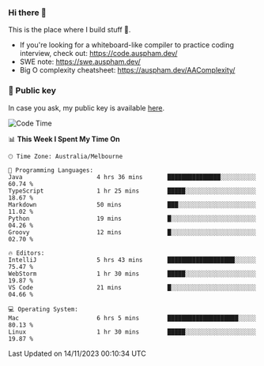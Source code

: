 ### Hi there 👋

This is the place where I build stuff 👀. 

- If you're looking for a whiteboard-like compiler to practice coding interview, check out: https://code.auspham.dev/
- SWE note: https://swe.auspham.dev/
- Big O complexity cheatsheet: https://auspham.dev/AAComplexity/

### 🔑 Public key

In case you ask, my public key is available [here](https://public.auspham.dev/).

<!--START_SECTION:waka-->
![Code Time](http://img.shields.io/badge/Code%20Time-1%2C122%20hrs%2042%20mins-blue)

📊 **This Week I Spent My Time On** 

```text
🕑︎ Time Zone: Australia/Melbourne

💬 Programming Languages: 
Java                     4 hrs 36 mins       ███████████████░░░░░░░░░░   60.74 % 
TypeScript               1 hr 25 mins        █████░░░░░░░░░░░░░░░░░░░░   18.67 % 
Markdown                 50 mins             ███░░░░░░░░░░░░░░░░░░░░░░   11.02 % 
Python                   19 mins             █░░░░░░░░░░░░░░░░░░░░░░░░   04.26 % 
Groovy                   12 mins             █░░░░░░░░░░░░░░░░░░░░░░░░   02.70 % 

🔥 Editors: 
IntelliJ                 5 hrs 43 mins       ███████████████████░░░░░░   75.47 % 
WebStorm                 1 hr 30 mins        █████░░░░░░░░░░░░░░░░░░░░   19.87 % 
VS Code                  21 mins             █░░░░░░░░░░░░░░░░░░░░░░░░   04.66 % 

💻 Operating System: 
Mac                      6 hrs 5 mins        ████████████████████░░░░░   80.13 % 
Linux                    1 hr 30 mins        █████░░░░░░░░░░░░░░░░░░░░   19.87 % 
```


 Last Updated on 14/11/2023 00:10:34 UTC
<!--END_SECTION:waka-->

<!--
**rockmanvnx6/rockmanvnx6** is a ✨ _special_ ✨ repository because its `README.md` (this file) appears on your GitHub profile.

Here are some ideas to get you started:

- 🔭 I’m currently working on ...
- 🌱 I’m currently learning ...
- 👯 I’m looking to collaborate on ...
- 🤔 I’m looking for help with ...
- 💬 Ask me about ...
- 📫 How to reach me: ...
- 😄 Pronouns: ...
- ⚡ Fun fact: ...
-->
